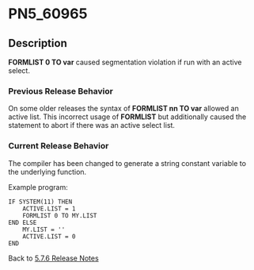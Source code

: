 # PN5_60965

<PageHeader />

## Description

**FORMLIST 0 TO var** caused segmentation violation if run with an active select.

### Previous Release Behavior

On some older releases the syntax of **FORMLIST nn TO var** allowed an active list. This incorrect usage of **FORMLIST** but additionally caused the statement to abort if there was an active select list.

### Current Release Behavior

The compiler has been changed to generate a string constant variable to the underlying function.

Example program:

```
IF SYSTEM(11) THEN
    ACTIVE.LIST = 1
    FORMLIST 0 TO MY.LIST
END ELSE
    MY.LIST = ''
    ACTIVE.LIST = 0
END
```

Back to [5.7.6 Release Notes](../jbase-5.7.6-release-notes/README.md)

<PageFooter />
